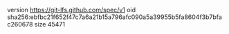 version https://git-lfs.github.com/spec/v1
oid sha256:ebfbc21f652f47c7a6a21b15a796afc090a5a39955b5fa8604f3b7bfac260678
size 45471
